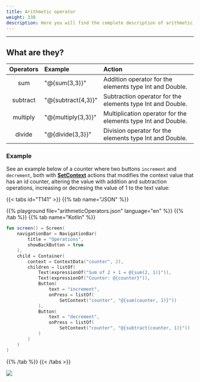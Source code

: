 ```yaml
---
title: Arithmetic operator
weight: 338
description: Here you will find the complete description of arithmetic operator.
---
```


---

## What are they?

| Operators | Example              | Action                                                        |
| :-------: | :------------------- | :------------------------------------------------------------ |
|    sum    | "@{sum\(3,3\)}"      | Addition operator for the elements type Int and Double.       |
| subtract  | "@{subtract\(4,3\)}" | Subtraction operator for the elements type Int and Double.    |
| multiply  | "@{multiply\(3,3\)}" | Multiplication operator for the elements type Int and Double. |
|  divide   | "@{divide\(3,3\)}"   | Division operator for the elements type Int and Double.       |

### Example

See an example below of a counter where two buttons `increment` and `decrement`, both with [**SetContext**](/pt/home/api/actions/setcontext) actions that modifies the context value that has an id counter, altering the value with addition and subtraction operations, increasing or decresing the value of 1 to the text value:

{{< tabs id="T141" >}}
{{% tab name="JSON" %}}

<!-- json-playground:arithmeticOperators.json
{
  "_beagleComponent_" : "beagle:screenComponent",
  "navigationBar" : {
    "title" : "Operations",
    "showBackButton" : true
  },
  "child" : {
    "_beagleComponent_" : "beagle:container",
    "children" : [ {
      "_beagleComponent_" : "beagle:text",
      "text" : "Sum of 2 + 1 = @{sum(2, 1)}"
    }, {
      "_beagleComponent_" : "beagle:text",
      "text" : "Counter: @{counter}"
    }, {
      "_beagleComponent_" : "beagle:button",
      "text" : "increment",
      "onPress" : [ {
        "_beagleAction_" : "beagle:setContext",
        "contextId" : "counter",
        "value" : "@{sum(counter, 1)}"
      } ]
    }, {
      "_beagleComponent_" : "beagle:button",
      "text" : "decrement",
      "onPress" : [ {
        "_beagleAction_" : "beagle:setContext",
        "contextId" : "counter",
        "value" : "@{subtract(counter, 1)}"
      } ]
    } ],
    "context" : {
      "id" : "counter",
      "value" : 2
    }
  }
}
-->

{{% playground file="arithmeticOperators.json" language="en" %}}
{{% /tab %}}
{{% tab name="Kotlin" %}}

```kotlin
fun screen() = Screen(
    navigationBar = NavigationBar(
        title = "Operations",
        showBackButton = true
    ),
    child = Container(
        context = ContextData("counter", 2),
        children = listOf(
            Text(expressionOf("Sum of 2 + 1 = @{sum(2, 1)}")),
            Text(expressionOf("Counter: @{counter}")),
            Button(
                text = "increment",
                onPress = listOf(
                    SetContext("counter", "@{sum(counter, 1)}"))
            ),
            Button(
                text = "decrement",
                onPress = listOf(
                    SetContext("counter", "@{subtract(counter, 1)}"))
            )
        )
    )
)
```

{{% /tab %}}
{{< /tabs >}}

![](/operadoresaritmeticos%20%281%29.gif)
